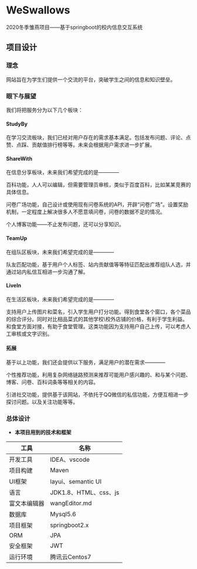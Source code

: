 # WeSwallows

2020冬季雏燕项目——基于springboot的校内信息交互系统

## 项目设计

### 理念

网站旨在为学生们提供一个交流的平台，突破学生之间的信息和知识壁垒。

### 眼下与展望

我们将把服务分为以下几个板块：

#### StudyBy

在学习交流板块，我们已经对用户存在的需求基本满足。包括发布问题、评论、点赞、点踩、贡献值排行榜等等。未来会根据用户需求进一步扩展。

#### ShareWith

在信息分享板块，未来我们希望完成的是————

百科功能，人人可以编辑，但需要管理员审核，类似于百度百科，比如某某竞赛的具体信息。

问卷广场功能，自己设计或使用现有问卷系统的API，开辟“问卷广场”。设置奖励机制，一定程度上解决很多人不愿意填问卷，问卷的数据不足的情况。

个人博客功能——不止发布问题，还可以分享知识。

#### TeamUp

在组队区板块，未来我们希望完成的是————

队友匹配功能，基于用户个人标签、站内贡献值等等特征匹配出推荐组队人选，并通过站内私信互相进一步沟通了解。

#### LiveIn

在生活区板块，未来我们希望完成的是————

支持用户上传图片和菜名，引入学生用户打分功能。得到食堂各个窗口，各个菜品的综合评分。同时对比相品菜式的其他学校\校外店铺的价格，有利于学生利益。和食堂方面对接，有助于食堂管理。这类功能因为支持用户自己上传，可以考虑人工审核或文字识别。

#### 拓展

基于以上功能，我们还会提供以下服务，满足用户的潜在需求————

个性推荐功能，利用复杂网络链路预测来推荐可能用户感兴趣的、和与某个问题、博客、问卷、百科词条等等相关的内容。

引进社交功能，提供基于该网站，不依托于QQ微信的私信功能，方便互相进一步探讨问题。以及关注功能等等。

### 总体设计

- **本项目用到的技术和框架**<br>

|  工具 | 名称
| ------------ | ------------
| 开发工具  | IDEA、vscode
| 项目构建 | Maven
| UI框架 | layui、semantic UI
|  语言 | JDK1.8、HTML、css、js
| 富文本编辑器 | wangEditor.md
| 数据库  | Mysql5.6
| 项目框架  | springboot2.x
| ORM  | JPA
| 安全框架  | JWT
| 运行环境  | 腾讯云Centos7
